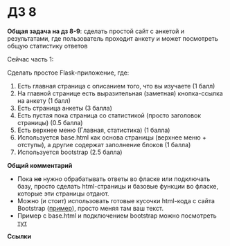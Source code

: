 # ДЗ 8

**Общая задача на дз 8-9**: сделать простой сайт с анкетой и результатами, где пользователь проходит анкету и может посмотреть общую статистику ответов

Сейчас часть 1:

Сделать простое Flask-приложение, где:

1. Есть главная страница с описанием того, что вы изучаете (1 балл)
2. На главной странице есть выразительная (заметная) кнопка-ссылка на анкету (1 балл)
3. Есть страница анкеты (3 балла)
4. Есть пустая пока страница со статистикой (просто заголовок страницы) (0.5 балла)
5. Есть верхнее меню (Главная, статистика) (1 балла)
6. Используется base.html как основа страницы (верхнее меню + отступы), а другие содержат заполнение блоков (1 балла)
6. Используется bootstrap (2.5 балла)

**Общий комментарий**

- Пока **не** нужно обрабатывать ответы во фласке или подключать базу, просто сделать html-страницы и базовые функции во фласке, которые эти страницы отдают.
- Можно (и стоит) использовать готовые кусочки html-кода с сайта Bootstrap ([пример](https://getbootstrap.com/docs/4.5/components/buttons/)), просто меняя там ваш текст.
- Пример с base.html и подключением bootstrap можно посмотреть [тут](https://github.com/hse-ling-python/seminars/tree/master/flask_applications/imdb_site/templates)


**Ссылки**
